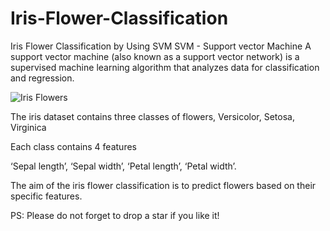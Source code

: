 # Iris-Flower-Classification
Iris Flower Classification by Using SVM 
SVM - Support vector Machine 
A support vector machine (also known as a support vector network) is a supervised machine learning algorithm that analyzes data for classification and regression.


![Iris Flowers](https://github.com/SakshiSarkate/Iris-Flower-Classification/assets/91774934/85d0e391-0a30-4a03-b99c-aca23b064d17)

The iris dataset contains three classes of flowers, Versicolor, Setosa, Virginica

Each class contains 4 features

‘Sepal length’,
‘Sepal width’,
‘Petal length’,
‘Petal width’.

The aim of the iris flower classification is to predict flowers based on their specific features.

PS: Please do not forget to drop a star if you like it!
